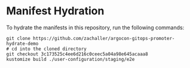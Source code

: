 # Manifest Hydration

To hydrate the manifests in this repository, run the following commands:

```shell
git clone https://github.com/zachaller/argocon-gitops-promoter-hydrate-demo
# cd into the cloned directory
git checkout 3c173525c4ee6d216c0ceec5a04a98e645acaaa8
kustomize build ./user-configuration/staging/e2e
```
